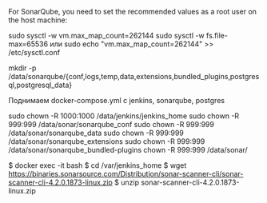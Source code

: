 For SonarQube, you need to set the recommended values as a root user on the host machine:

sudo sysctl -w vm.max_map_count=262144 
sudo sysctl -w fs.file-max=65536 
или 
sudo echo "vm.max_map_count=262144" >> /etc/sysctl.conf



mkdir -p /data/sonarqube/{conf,logs,temp,data,extensions,bundled_plugins,postgresql,postgresql_data}


Поднимаем 
docker-compose.yml с jenkins, sonarqube, postgres

sudo chown -R 1000:1000 /data/jenkins/jenkins_home
sudo chown -R 999:999 /data/sonar/sonarqube_conf
sudo chown -R 999:999 /data/sonar/sonarqube_data
sudo chown -R 999:999 /data/sonar/sonarqube_extensions
sudo chown -R 999:999 /data/sonar/sonarqube_bundled-plugins
chown -R 999:999 /data/sonar/


$ docker exec -it <your-jenkins-container-id> bash $ cd /var/jenkins_home $ wget https://binaries.sonarsource.com/Distribution/sonar-scanner-cli/sonar-scanner-cli-4.2.0.1873-linux.zip $ unzip sonar-scanner-cli-4.2.0.1873-linux.zip 